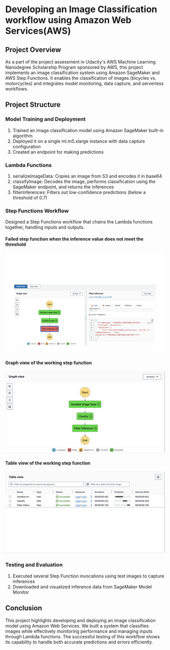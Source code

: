 # Developing an Image Classification workflow using Amazon Web Services(AWS)

## Project Overview
As a part of the project assessment in Udacity's AWS Machine Learning Nanodegree Scholarship Program sponsored by AWS, this project implements an image classification system using Amazon SageMaker and AWS Step Functions. It enables the classification of images (bicycles vs. motorcycles) and integrates model monitoring, data capture, and serverless workflows.

## Project Structure
### Model Training and Deployment
1. Trained an image classification model using Amazon SageMaker built-in algorithm
2. Deployed it on a single ml.m5.xlarge instance with data capture configuration
3. Created an endpoint for making predictions

### Lambda Functions
1. serializeImageData: Copies an image from S3 and encodes it in base64
2. classifyImage: Decodes the image, performs classification using the SageMaker endpoint, and returns the inferences
3. filterInferences: Filters out low-confidence predictions (below a threshold of 0.7)

### Step Functions Workflow
Designed a Step Functions workflow that chains the Lambda functions together, handling inputs and outputs.
####  Failed step function when the inference value does not meet the threshold
![Failed_Graph View](Images/Failed_Case_Step_Function.png)
####  Graph view of the working step function
![Graph View](Images/Graph_view_workflow.png)
####  Table view of the working step function
![Table View](Images/Table_view_workflow.png)

### Testing and Evaluation
1. Executed several Step Function invocations using test images to capture inferences
2. Downloaded and visualized inference data from SageMaker Model Monitor

## Conclusion
This project highlights developing and deploying an image classification model using Amazon Web Services. We built a system that classifies images while effectively monitoring performance and managing inputs through Lambda functions. The successful testing of this workflow shows its capability to handle both accurate predictions and errors efficiently.
